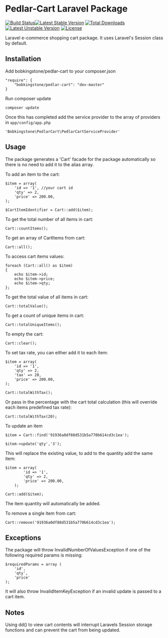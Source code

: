 Pedlar-Cart Laravel Package
===============

[![Build Status](https://travis-ci.org/BobKingstone/Pedlar-Cart.svg?branch=master)](https://travis-ci.org/BobKingstone/Pedlar-Cart)[![Latest Stable Version](https://poser.pugx.org/bobkingstone/pedlar-cart/v/stable.svg)](https://packagist.org/packages/bobkingstone/pedlar-cart) [![Total Downloads](https://poser.pugx.org/bobkingstone/pedlar-cart/downloads.svg)](https://packagist.org/packages/bobkingstone/pedlar-cart) [![Latest Unstable Version](https://poser.pugx.org/bobkingstone/pedlar-cart/v/unstable.svg)](https://packagist.org/packages/bobkingstone/pedlar-cart) [![License](https://poser.pugx.org/bobkingstone/pedlar-cart/license.svg)](https://packagist.org/packages/bobkingstone/pedlar-cart)

Laravel e-commerce shopping cart package. It uses Laravel's Session class by default.

Installation
-----------

Add bobkingstone/pedlar-cart to your composer.json

    "require": {
        "bobkingstone/pedlar-cart": "dev-master"
    }

Run composer update

    composer update

Once this has completed add the service provider to the array of providers in `app/config/app.php`

    'Bobkingstone\PedlarCart\PedlarCartServiceProvider'


Usage
---

The package generates a 'Cart' facade for the package automatically so there is no need to add it to the alias array.

To add an item to the cart:

    $item = array(
        'id => '1', //your cart id
        'qty' => 2,
        'price' => 200.00,
    );

    $CartItemIdentifier = Cart::add($item);

To get the total number of all items in cart:

    Cart::countItems();

To get an array of CartItems from cart:

    Cart::all();

To access cart items values:

    foreach (Cart::all() as $item)
    {
        echo $item->id;
        echo $item->price;
        echo $item->qty;
    };

To get the total value of all items in cart:

    Cart::totalValue();

To get a count of unique items in cart:

    Cart::totalUniqueItems();

To empty the cart:

    Cart::clear();

To set tax rate, you can either add it to each item:

    $item = array(
        'id => '1',
        'qty' => 2,
        'tax' => 20,
        'price' => 200.00,
    );

    Cart::totalWithTax();

Or pass in the percentage with the cart total calculation (this will override each items predefined tax rate):

    Cart::totalWithTax(20);

To update an item

    $item = Cart::find('91936a0df88d531b5a770b614cd3c1ea');

    $item->update('qty','3');

This will replace the existing value, to add to the quantity add the same item:

    $item = array(
            'id => '1',
            'qty' => 2,
            'price' => 200.00,
        );

    Cart::add($item);

The item quantity will automatically be added.

To remove a single item from cart:

    Cart::remove('91936a0df88d531b5a770b614cd3c1ea');


Exceptions
---

The package will throw InvalidNumberOfValuesException if one of the following required params is missing:

    $requiredParams = array (
        'id',
        'qty',
        'price'
    );

It will also throw InvalidItemKeyException if an invalid update is passed to a cart item.

Notes
---

Using dd() to view cart contents will interrupt Laravels Session storage functions and can prevent the cart from being updated.